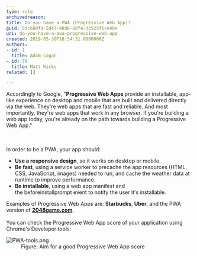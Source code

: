 ```yaml
---
type: rule
archivedreason: 
title: Do you have a PWA (Progressive Web App)?
guid: 5dc680fa-5d43-48d6-88fa-3c525f6ce48e
uri: do-you-have-a-pwa-progressive-web-app
created: 2019-05-30T18:54:31.0000000Z
authors:
- id: 1
  title: Adam Cogan
- id: 78
  title: Matt Wicks
related: []

---
```



Accordingly to&#160;Google, &quot;<b>Progressive Web Apps </b>provide an installable, app-like experience on desktop and mobile that are built and delivered directly via the web. They're web apps that are fast and reliable. And most importantly, they're web apps that work in any browser. If you're building a web app today, you're already on the path towards building a Progressive Web App.&quot;<br>
<br><excerpt class='endintro'></excerpt><br>
<p>​In order&#160;to be a PWA, your app should&#58;<br></p><ul><li><b>Use a responsive design</b>, so it works on desktop or mobile.</li><li><b>Be fast</b>, using a service worker to precache the app resources (HTML, CSS, JavaScript, images) needed to run, and cache the weather data at runtime to improve performance.<br></li><li><b>Be installable</b>, using a web app manifest and the&#160;beforeinstallprompt&#160;event to notify the user it's installable.​<br></li></ul><div>Examples of Progressive Web Apps are&#58; <b>Starbucks</b>, <b>Uber</b>, and the PWA version of <a href="http&#58;//2048game.com/"><b>2048game.com</b></a>.​<br></div><div><br></div>You can check the Progressive Web App score of your application using Chrome's Developer tools&#58;<br>
<p></p><dl class="image"><dt><img src="/PublishingImages/PWA-tools.png" alt="PWA-tools.png" />​</dt><dd>Figure&#58; Aim for a good Progressive Web App score</dd></dl>


